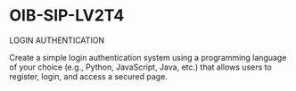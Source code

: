 # OIB-SIP-LV2T4

LOGIN AUTHENTICATION

Create a simple login authentication system using a programming language of your choice (e.g., Python, JavaScript, Java, etc.) that allows users to register, login, and access a secured page.
